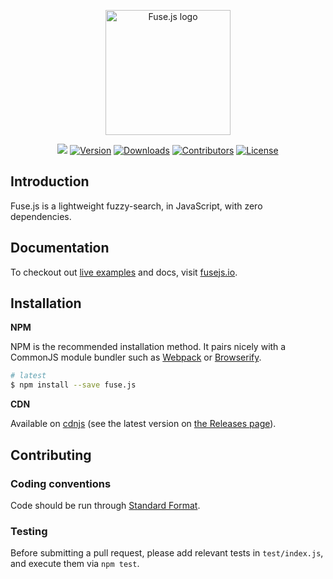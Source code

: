 <p align="center"><a href="https://fusejs.io" target="_blank" rel="noopener noreferrer"><img width="200" src="https://fusejs.io/assets/images/logo.png" alt="Fuse.js logo"></a></p>

<p align="center">
  <img src="https://github.com/krisk/Fuse/workflows/Node.js%20CI/badge.svg" />
  <a href="https://www.npmjs.com/package/fuse.js"><img src="https://img.shields.io/npm/v/fuse.js.svg" alt="Version"/></a>
  <a href="https://npmcharts.com/compare/fuse.js?minimal=true"><img src="https://img.shields.io/npm/dm/fuse.js.svg" alt="Downloads" /></a>
    <a href="https://github.com/krisk/Fuse/graphs/contributors"><img src="https://img.shields.io/github/contributors/krisk/fuse.svg" alt="Contributors" /></a>
  <a href="https://www.npmjs.com/package/fuse.js"><img src="https://img.shields.io/npm/l/fuse.js.svg" alt="License"></a>
<!--   <a href="https://discord.gg/QF4B9sf"><img src="https://img.shields.io/badge/chat-on%20discord-7289da.svg" alt="Chat"></a> -->
</p>

## <!--special end-->

## Introduction

Fuse.js is a lightweight fuzzy-search, in JavaScript, with zero dependencies.

## Documentation

To checkout out [live examples](https://fusejs.io) and docs, visit [fusejs.io](https://fusejs.io).

## Installation

**NPM**

NPM is the recommended installation method. It pairs nicely with a CommonJS module bundler such as [Webpack](http://webpack.github.io/) or [Browserify](http://browserify.org/).

```sh
# latest
$ npm install --save fuse.js
```

**CDN**

Available on [cdnjs](https://cdnjs.cloudflare.com/ajax/libs/fuse.js/3.4.5/fuse.min.js) (see the latest version on [the Releases page](https://github.com/krisk/Fuse/releases)).

## Contributing

### Coding conventions

Code should be run through [Standard Format](https://www.npmjs.com/package/standard-format).

### Testing

Before submitting a pull request, please add relevant tests in `test/index.js`, and execute them via `npm test`.
